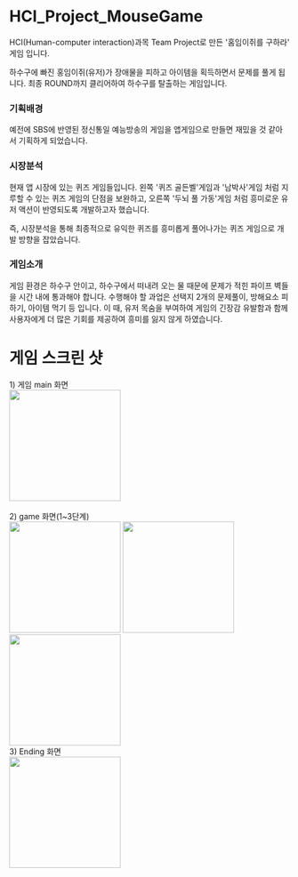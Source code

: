 # HCI_Project_MouseGame
HCI(Human-computer interaction)과목 Team Project로 만든 '홈임이쥐를 구하라' 게임 입니다.

하수구에 빠진 홍임이쥐(유저)가 장애물을 피하고 아이템을 획득하면서 문제를 풀게 됩니다.
최종 ROUND까지 클리어하여 하수구를 탈출하는 게임입니다.

### 기획배경
예전에 SBS에 반영된 정신통일 예능방송의 게임을 앱게임으로 만들면 재밌을 것 같아서 기획하게 되었습니다.

### 시장분석
현재 앱 시장에 있는 퀴즈 게임들입니다.
왼쪽 '퀴즈 골든벨'게임과 '남박사'게임 처럼 지루할 수 있는 퀴즈 게임의 단점을 보완하고,
오른쪽 '두뇌 풀 가동'게임 처럼 흥미로운 유저 액션이 반영되도록 개발하고자 했습니다.

즉, 시장분석을 통해 최종적으로 유익한 퀴즈를 흥미롭게 풀어나가는 퀴즈 게임으로 개발 방향을 잡았습니다.

### 게임소개
게임 환경은 하수구 안이고, 하수구에서 떠내려 오는 물 때문에 문제가 적힌 파이프 벽들을 시간 내에 통과해야 합니다.
수행해야 할 과업은 선택지 2개의 문제풀이, 방해요소 피하기, 아이템 먹기 등 입니다.
이 때, 유저 목숨을 부여하여 게임의 긴장감 유발함과 함께 사용자에게 더 많은 기회를 제공하여 흥미를 잃지 않게 하였습니다.


# 게임 스크린 샷
<div>
1) 게임 main 화면</br>
<img width="200" src="https://user-images.githubusercontent.com/32055099/58764890-a5d8eb00-85a7-11e9-89e3-93abd3d57636.png"></div>
</br>

<div>
2) game 화면(1~3단계)</br>
  <img width="200" src="https://user-images.githubusercontent.com/32055099/58764893-a8d3db80-85a7-11e9-8dca-378df22b817b.png">
<img width="200" src="https://user-images.githubusercontent.com/32055099/58764894-acfff900-85a7-11e9-8aca-7684beb4b16b.png">
<img width="200" src="https://user-images.githubusercontent.com/32055099/58764897-affae980-85a7-11e9-83d0-967b520000da.png">
</div>
<div>
  3) Ending 화면</br>
<img width="200" src="https://user-images.githubusercontent.com/32055099/58764898-b1c4ad00-85a7-11e9-9fed-7e308f7aea6b.png">
</div>
